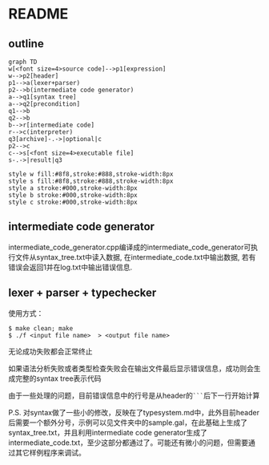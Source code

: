 # README

## outline

```mermaid
graph TD
w[<font size=4>source code]-->p1[expression]
w-->p2[header]
p1-->a(lexer+parser)
p2-->b(intermediate code generator)
a-->q1[syntax tree]
a-->q2[precondition]
q1-->b
q2-->b
b-->r[intermediate code]
r-->c(interpreter)
q3[archive]-.->|optional|c
p2-->c
c-->s[<font size=4>executable file]
s-.->|result|q3

style w fill:#8f8,stroke:#888,stroke-width:8px
style s fill:#8f8,stroke:#888,stroke-width:8px
style a stroke:#000,stroke-width:8px
style b stroke:#000,stroke-width:8px
style c stroke:#000,stroke-width:8px

```

## intermediate code generator

intermediate_code_generator.cpp编译成的intermediate_code_generator可执行文件从syntax_tree.txt中读入数据, 在intermediate_code.txt中输出数据, 若有错误会返回1并在log.txt中输出错误信息.



## lexer + parser + typechecker

使用方式：

```
$ make clean; make
$ ./f <input file name>  > <output file name>
```

无论成功失败都会正常终止

如果语法分析失败或者类型检查失败会在输出文件最后显示错误信息，成功则会生成完整的syntax tree表示代码

由于一些处理的问题，目前错误信息中的行号是从header的` ``` `后下一行开始计算

P.S. 对syntax做了一些小的修改，反映在了typesystem.md中，此外目前header后需要一个额外分号，示例可以见文件夹中的sample.gal，在此基础上生成了syntax_tree.txt，并且利用intermediate code generator生成了intermediate_code.txt，至少这部分都通过了。可能还有微小的问题，但需要通过其它样例程序来调试。